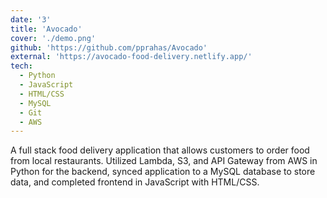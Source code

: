 ```yaml
---
date: '3'
title: 'Avocado'
cover: './demo.png'
github: 'https://github.com/pprahas/Avocado'
external: 'https://avocado-food-delivery.netlify.app/'
tech:
  - Python
  - JavaScript
  - HTML/CSS
  - MySQL
  - Git
  - AWS
---
```


A full stack <a> food delivery application</a> that allows customers to order food from local restaurants. Utilized Lambda, S3, and API Gateway from AWS in Python for the backend, synced application to a MySQL database to store data, and completed frontend in JavaScript with HTML/CSS.
